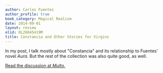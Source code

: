 ```yaml
---
author: Carlos Fuentes
author_profile: true
book_category: Magical Realism
date: 2014-09-01
layout: review
olid: OL26845419M
title: Constancia and Other Stories for Virgins
---
```


In my post, I talk mostly about "Constancia" and its relationship to Fuentes' novel *Aura*. But the rest of the collection was also quite good, as well.

[Read the discussion at *Multo*.](https://multoghost.wordpress.com/2014/09/01/aura-and-constancia-ghost-stories-from-carlos-fuentes/)